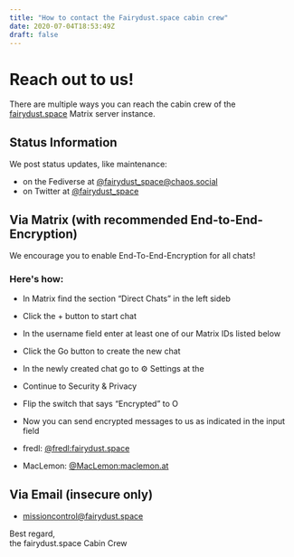 ```yaml
---
title: "How to contact the Fairydust.space cabin crew"
date: 2020-07-04T18:53:49Z
draft: false
---
```


# Reach out to us!
There are multiple ways you can reach the cabin crew of the [fairydust.space](/) Matrix server instance.


## Status Information
We post status updates, like maintenance:
- on the Fediverse at [@fairydust_space@chaos.social](https://chaos.social/@fairydust_space)
- on Twitter at [@fairydust_space](https://twitter.com/fairydust_space)

## Via Matrix (with recommended End-to-End-Encryption)
We encourage you to enable End-To-End-Encryption for all chats!  

### Here's how:
- In Matrix find the section “Direct Chats” in the left sideb
- Click the + button to start chat
- In the username field enter at least one of our Matrix IDs listed below
- Click the Go button to create the new chat
- In the newly created chat go to ⚙️ Settings at the 
- Continue to Security & Privacy
- Flip the switch that says “Encrypted” to O
- Now you can send encrypted messages to us as indicated in the input field

- fredl: [@fredl:fairydust.space](https://matrix.to/#/@fredl:fairydust.space)
- MacLemon: [@MacLemon:maclemon.at](https://matrix.to/#/@MacLemon:maclemon.at)

## Via Email (insecure only)
- [missioncontrol@fairydust.space](mailto:missioncontrol@fairydust.space?subject=fairydust.space%20question&body=Hi%21%0D%0A%0D%0AFeel%20free%20to%20write%20either%20in%20english%20or%20german%20language%21%0D%0ASuch%20Dir%20aus%20ob%20Du%20auf%20Englisch%20oder%20Deutsch%20schreiben%20m%C3%B6chtest%21%0D%0A%0D%0A)  

Best regard,  
the fairydust.space Cabin Crew  
